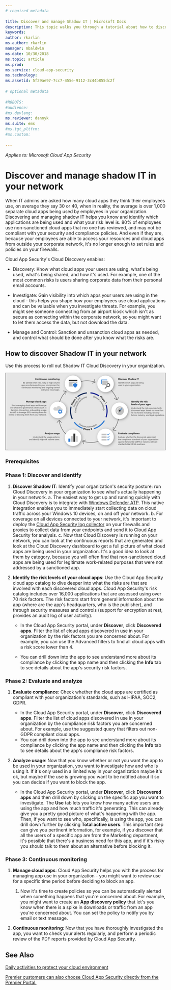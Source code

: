 ```yaml
---
# required metadata

title: Discover and manage Shadow IT | Microsoft Docs
description: This topic walks you through a tutorial about how to discover and manage Shadow IT using Cloud Discovery in Cloud App Security.
keywords:
author: rkarlin
ms.author: rkarlin
manager: mbaldwin
ms.date: 10/30/2018
ms.topic: article
ms.prod:
ms.service: cloud-app-security
ms.technology:
ms.assetid: 5f29ae97-7cc7-455e-9112-3c44b855dc2f

# optional metadata

#ROBOTS:
#audience:
#ms.devlang:
ms.reviewer: dannyk
ms.suite: ems
#ms.tgt_pltfrm:
#ms.custom:

---
```

*Applies to: Microsoft Cloud App Security*


# Discover and manage shadow IT in your network

When IT admins are asked how many cloud apps they think their employees use, on average they say 30 or 40, when in reality, the average is over 1,000 separate cloud apps being used by employees in your organization. Discovering and managing shadow IT helps you know and identify which applications are being used and what your risk level is. 80% of employees use non-sanctioned cloud apps that no one has reviewed, and may not be compliant with your security and compliance policies. And even if they are, because your employees are able to access your resources and cloud apps from outside your corporate network, it's no longer enough to set rules and policies on your firewalls. 

Cloud App Security's Cloud Discovery enables:

- Discovery: Know what cloud apps your users are using, what's being used, what's being shared, and how it's used. For example, one of the most common risks is users sharing corporate data from their personal email accounts. 

- Investigate: Gain visibility into which apps your users are using in the cloud - this helps you shape how your employees use cloud applications and can be valuable when you investigate threats. For example, you might see someone connecting from an airport kiosk which isn't as secure as connecting within the corporate network, so you might want to let them access the data, but not download the data. 

- Manage and Control: Sanction and unsanction cloud apps as needed, and control what should be done after you know what the risks are. 

 
## How to discover Shadow IT in your network

Use this process to roll out Shadow IT Cloud Discovery in your organization.

![shadow IT lifecycle](./media/shadow-it-lifecycle.png)

### Prerequisites

### Phase 1: Discover and identify
    
1. **Discover Shadow IT**: Identify your organization's security posture: run Cloud Discovery in your organization to see what's actually happening in your network. 
    a. The easiest way to get up and running quickly with Cloud Discovery is to integrate with [Windows Defender ATP](wdatp-integration.md). This native integration enables you to immediately start collecting data on cloud traffic across your Windows 10 devices, on and off your network.
    b. For coverage on all devices connected to your network, it's important to deploy the [Cloud App Security log collector](discovery-docker.md) on your firewalls and proxies to collect data from your endpoints and send it to Cloud App Security for analysis.
    c. Now that Cloud Discovery is running on your network, you can look at the continuous reports that are generated and look at the Cloud Discovery dashboard to get a full picture of what cloud apps are being used in your organization. It's a good idea to look at them by category, because you will often find that non-sanctioned cloud apps are being used for legitimate work-related purposes that were not addressed by a sanctioned app.

2. **Identify the risk levels of your cloud apps**: Use the Cloud App Security cloud app catalog to dive deeper into what the risks are that are involved with each discovered cloud apps. Cloud App Security's risk catalog includes over 16,000 applications that are assessed using over 70 risk factors. The risk factors start from general information about the app (where are the app's headquarters, who is the publisher), and through security measures and controls (support for encryption at rest, provides an audit log of user activity).
    
   - In the Cloud App Security portal, under **Discover**, click **Discovered apps**. Filter the list of cloud apps discovered in use in your organization by the risk factors you are concerned about. For example, you can use the Advanced filters to find all cloud apps with a risk score lower than 4. 

   - You can drill down into the app to see understand more about its compliance by clicking the app name and then clicking the **Info** tab to see details about the app's security risk factors.
### Phase 2: Evaluate and analyze

1. **Evaluate compliance**: Check whether the cloud apps are certified as compliant with your organization's standards, such as HIPAA, SOC2, GDPR.
   - In the Cloud App Security portal, under **Discover**, click **Discovered apps**. Filter the list of cloud apps discovered in use in your organization by the compliance risk factors you are concerned about. For example, use the suggested query that filters out non-GDPR compliant cloud apps.
   - You can drill down into the app to see understand more about its compliance by clicking the app name and then clicking the **Info** tab to see details about the app's compliance risk factors.

2. **Analyze usage**: Now that you know whether or not you want the app to be used in your organization, you want to investigate how and who is using it. If it's only used in a limited way in your organization maybe it's ok, but maybe if the use is growing you want to be notified about it so you can decide if you want to block the app.
    - In the Cloud App Security portal, under **Discover**, click **Discovered apps** and then drill down by clicking on the specific app you want to investigate. The **Use** tab lets you know how many active users are using the app and how much traffic it's generating. This can already give you a pretty good picture of what's happening with the app. Then, if you want to see who, specifically, is using the app, you can drill down further by clicking **Total active users**. This important step can give you pertinent information, for example, if you discover that all the users of a specific app are from the Marketing department, it's possible that there's a business need for this app, and if it's risky you should talk to them about an alternative before blocking it.
    
### Phase 3: Continuous monitoring
    
1. **Manage cloud apps**: Cloud App Security helps you with the process for managing app use in your organization - you might want to review use for a specific time period before deciding to block an app.
    
     1. Now it's time to create policies so you can be automatically alerted when something happens that you're concerned about. For example, you might want to create an **App discovery policy** that let's you know when there is a spike in downloads or traffic from an app you're concerned about. You can set the policy to notify you by email or text message. 

2. **Continuous monitoring**: Now that you have thoroughly investigated the app, you want to check your alerts regularly, and perform a periodic review of the PDF reports provided by Cloud App Security.


     
## See Also  
[Daily activities to protect your cloud environment](daily-activities-to-protect-your-cloud-environment.md)   

[Premier customers can also choose Cloud App Security directly from the Premier Portal.](https://premier.microsoft.com/)  
  
  